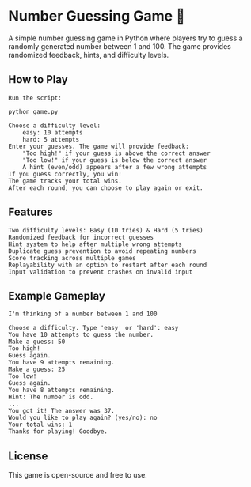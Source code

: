 # Number Guessing Game 🎲

A simple number guessing game in Python where players try to guess a randomly generated number between 1 and 100. The game provides randomized feedback, hints, and difficulty levels.

## How to Play

    Run the script:

    python game.py

    Choose a difficulty level:
        easy: 10 attempts
        hard: 5 attempts
    Enter your guesses. The game will provide feedback:
        "Too high!" if your guess is above the correct answer
        "Too low!" if your guess is below the correct answer
        A hint (even/odd) appears after a few wrong attempts
    If you guess correctly, you win!
    The game tracks your total wins.
    After each round, you can choose to play again or exit.

## Features

    Two difficulty levels: Easy (10 tries) & Hard (5 tries)
    Randomized feedback for incorrect guesses
    Hint system to help after multiple wrong attempts
    Duplicate guess prevention to avoid repeating numbers
    Score tracking across multiple games
    Replayability with an option to restart after each round
    Input validation to prevent crashes on invalid input

## Example Gameplay

``` Welcome to the Number Guessing Game!
I'm thinking of a number between 1 and 100

Choose a difficulty. Type 'easy' or 'hard': easy
You have 10 attempts to guess the number.
Make a guess: 50
Too high!
Guess again.
You have 9 attempts remaining.
Make a guess: 25
Too low!
Guess again.
You have 8 attempts remaining.
Hint: The number is odd.
...
You got it! The answer was 37.
Would you like to play again? (yes/no): no
Your total wins: 1
Thanks for playing! Goodbye.
```


## License

This game is open-source and free to use.
